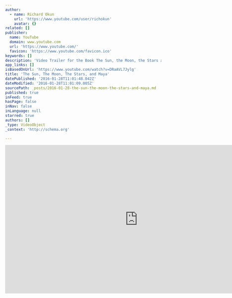 ```yaml
---
author:
  - name: Richard Okun
    url: 'https://www.youtube.com/user/richokun'
    avatar: {}
related: []
publisher:
  name: YouTube
  domain: www.youtube.com
  url: 'https://www.youtube.com/'
  favicon: 'https://www.youtube.com/favicon.ico'
keywords: []
description: 'Video Trailer for the Book The Sun, the Moon, the Stars and Maya a very special book unique in format, richly textured with full color original illustrations using famous quotes as inspirations for short lyrical interpretations by Maya the magical puppy who speaks in rhyme all the time.'
app_links: []
isBasedOnUrl: 'https://www.youtube.com/watch?v=DRaAVL7Jylg'
title: 'The Sun, The Moon, The Stars, and Maya'
datePublished: '2016-01-28T11:01:48.042Z'
dateModified: '2016-01-28T11:01:09.005Z'
sourcePath: _posts/2016-01-28-the-sun-the-moon-the-stars-and-maya.md
published: true
inFeed: true
hasPage: false
inNav: false
inLanguage: null
starred: true
authors: []
_type: VideoObject
_context: 'http://schema.org'

---
```

<iframe src="https://cdn.embedly.com/widgets/media.html?src=https%3A%2F%2Fwww.youtube.com%2Fembed%2FDRaAVL7Jylg%3Ffeature%3Doembed&amp;url=https%3A%2F%2Fwww.youtube.com%2Fwatch%3Fv%3DDRaAVL7Jylg&amp;image=https%3A%2F%2Fi.ytimg.com%2Fvi%2FDRaAVL7Jylg%2Fhqdefault.jpg&amp;key=b7d04c9b404c499eba89ee7072e1c4f7&amp;type=text%2Fhtml&amp;schema=youtube" width="854" height="480" scrolling="no" frameborder="0" allowfullscreen="allowfullscreen" style=""></iframe>